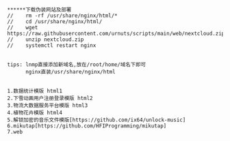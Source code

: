     ******下载伪装网站及部署
    //    rm -rf /usr/share/nginx/html/*
    //    cd /usr/share/nginx/html/
    //    wget https://raw.githubusercontent.com/urnuts/scripts/main/web/nextcloud.zip
    //    unzip nextcloud.zip
    //    systemctl restart nginx


    tips: lnmp直接添加新域名,放在/root/home/域名下即可
          nginx直装/usr/share/nginx/html


    1.数据统计模版 html1
    2.下雪动画用户注册登录模版 html2
    3.物流大数据服务平台模版 html3
    4.植物花卉模版 html4
    5.解锁加密的音乐文件模版[https://github.com/ix64/unlock-music] 
    6.mikutap[https://github.com/HFIProgramming/mikutap] 
    7.web
